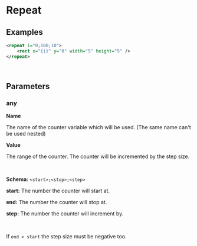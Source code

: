 # Repeat

## Examples
```xml
<repeat i="0;100;10">
    <rect x="{i}" y="0" width="5" height="5" />
</repeat>
```

<br>

## Parameters

### any

**Name** <br>

The name of the counter variable which will be used. (The same name can't be used nested)

**Value** <br>

The range of the counter. The counter will be incremented by the step size.

<br>

**Schema:**
`<start>;<stop>;<step>`

**start:** The number the counter will start at.

**end:** The number the counter will stop at.

**step:** The number the counter will increment by.

<br>

If `end > start` the step size must be negative too.